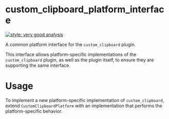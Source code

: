 # custom_clipboard_platform_interface

[![style: very good analysis][very_good_analysis_badge]][very_good_analysis_link]

A common platform interface for the `custom_clipboard` plugin.

This interface allows platform-specific implementations of the `custom_clipboard` plugin, as well as the plugin itself, to ensure they are supporting the same interface.

# Usage

To implement a new platform-specific implementation of `custom_clipboard`, extend `CustomClipboardPlatform` with an implementation that performs the platform-specific behavior.

[very_good_analysis_badge]: https://img.shields.io/badge/style-very_good_analysis-B22C89.svg
[very_good_analysis_link]: https://pub.dev/packages/very_good_analysis